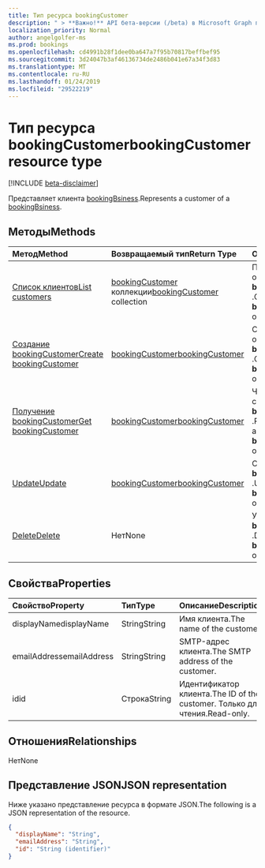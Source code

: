 ```yaml
---
title: Тип ресурса bookingCustomer
description: " > **Важно!** API бета-версии (/beta) в Microsoft Graph проходят тестирование и могут быть изменены. Использование этих API в производственных приложениях не поддерживается."
localization_priority: Normal
author: angelgolfer-ms
ms.prod: bookings
ms.openlocfilehash: cd4991b28f1dee0ba647a7f95b70817beffbef95
ms.sourcegitcommit: 3d24047b3af46136734de2486b041e67a34f3d83
ms.translationtype: MT
ms.contentlocale: ru-RU
ms.lasthandoff: 01/24/2019
ms.locfileid: "29522219"
---
```

# <a name="bookingcustomer-resource-type"></a><span data-ttu-id="8a535-104">Тип ресурса bookingCustomer</span><span class="sxs-lookup"><span data-stu-id="8a535-104">bookingCustomer resource type</span></span>

 [!INCLUDE [beta-disclaimer](../../includes/beta-disclaimer.md)]
 
<span data-ttu-id="8a535-105">Представляет клиента [bookingBsiness](bookingbusiness.md).</span><span class="sxs-lookup"><span data-stu-id="8a535-105">Represents a customer of a [bookingBsiness](bookingbusiness.md).</span></span>


## <a name="methods"></a><span data-ttu-id="8a535-106">Методы</span><span class="sxs-lookup"><span data-stu-id="8a535-106">Methods</span></span>

| <span data-ttu-id="8a535-107">Метод</span><span class="sxs-lookup"><span data-stu-id="8a535-107">Method</span></span>           | <span data-ttu-id="8a535-108">Возвращаемый тип</span><span class="sxs-lookup"><span data-stu-id="8a535-108">Return Type</span></span>    |<span data-ttu-id="8a535-109">Описание</span><span class="sxs-lookup"><span data-stu-id="8a535-109">Description</span></span>|
|:---------------|:--------|:----------|
|[<span data-ttu-id="8a535-110">Список клиентов</span><span class="sxs-lookup"><span data-stu-id="8a535-110">List customers</span></span>](../api/bookingbusiness-list-customers.md) | <span data-ttu-id="8a535-111">[bookingCustomer](bookingcustomer.md) коллекции</span><span class="sxs-lookup"><span data-stu-id="8a535-111">[bookingCustomer](bookingcustomer.md) collection</span></span> | <span data-ttu-id="8a535-112">Получите список объектов **bookingCustomer** .</span><span class="sxs-lookup"><span data-stu-id="8a535-112">Get a list of **bookingCustomer** objects.</span></span> |
|[<span data-ttu-id="8a535-113">Создание bookingCustomer</span><span class="sxs-lookup"><span data-stu-id="8a535-113">Create bookingCustomer</span></span>](../api/bookingbusiness-post-customers.md) | [<span data-ttu-id="8a535-114">bookingCustomer</span><span class="sxs-lookup"><span data-stu-id="8a535-114">bookingCustomer</span></span>](bookingcustomer.md) | <span data-ttu-id="8a535-115">Создание нового объекта **bookingCustomer** .</span><span class="sxs-lookup"><span data-stu-id="8a535-115">Create a new **bookingCustomer** object.</span></span> |
|[<span data-ttu-id="8a535-116">Получение bookingCustomer</span><span class="sxs-lookup"><span data-stu-id="8a535-116">Get bookingCustomer</span></span>](../api/bookingcustomer-get.md) | [<span data-ttu-id="8a535-117">bookingCustomer</span><span class="sxs-lookup"><span data-stu-id="8a535-117">bookingCustomer</span></span>](bookingcustomer.md) |<span data-ttu-id="8a535-118">Чтение свойства и связи объекта **bookingCustomer** .</span><span class="sxs-lookup"><span data-stu-id="8a535-118">Read the properties and relationships of a **bookingCustomer** object.</span></span>|
|[<span data-ttu-id="8a535-119">Update</span><span class="sxs-lookup"><span data-stu-id="8a535-119">Update</span></span>](../api/bookingcustomer-update.md) | [<span data-ttu-id="8a535-120">bookingCustomer</span><span class="sxs-lookup"><span data-stu-id="8a535-120">bookingCustomer</span></span>](bookingcustomer.md) |<span data-ttu-id="8a535-121">Обновление объекта **bookingCustomer** .</span><span class="sxs-lookup"><span data-stu-id="8a535-121">Update a **bookingCustomer** object.</span></span> |
|[<span data-ttu-id="8a535-122">Delete</span><span class="sxs-lookup"><span data-stu-id="8a535-122">Delete</span></span>](../api/bookingcustomer-delete.md) | <span data-ttu-id="8a535-123">Нет</span><span class="sxs-lookup"><span data-stu-id="8a535-123">None</span></span> |<span data-ttu-id="8a535-124">Удалите объект **bookingCustomer** .</span><span class="sxs-lookup"><span data-stu-id="8a535-124">Delete a **bookingCustomer** object.</span></span> |

## <a name="properties"></a><span data-ttu-id="8a535-125">Свойства</span><span class="sxs-lookup"><span data-stu-id="8a535-125">Properties</span></span>
| <span data-ttu-id="8a535-126">Свойство</span><span class="sxs-lookup"><span data-stu-id="8a535-126">Property</span></span>     | <span data-ttu-id="8a535-127">Тип</span><span class="sxs-lookup"><span data-stu-id="8a535-127">Type</span></span>   |<span data-ttu-id="8a535-128">Описание</span><span class="sxs-lookup"><span data-stu-id="8a535-128">Description</span></span>|
|:---------------|:--------|:----------|
|<span data-ttu-id="8a535-129">displayName</span><span class="sxs-lookup"><span data-stu-id="8a535-129">displayName</span></span>|<span data-ttu-id="8a535-130">String</span><span class="sxs-lookup"><span data-stu-id="8a535-130">String</span></span>|<span data-ttu-id="8a535-131">Имя клиента.</span><span class="sxs-lookup"><span data-stu-id="8a535-131">The name of the customer.</span></span>|
|<span data-ttu-id="8a535-132">emailAddress</span><span class="sxs-lookup"><span data-stu-id="8a535-132">emailAddress</span></span>|<span data-ttu-id="8a535-133">String</span><span class="sxs-lookup"><span data-stu-id="8a535-133">String</span></span>|<span data-ttu-id="8a535-134">SMTP-адрес клиента.</span><span class="sxs-lookup"><span data-stu-id="8a535-134">The SMTP address of the customer.</span></span>|
|<span data-ttu-id="8a535-135">id</span><span class="sxs-lookup"><span data-stu-id="8a535-135">id</span></span>|<span data-ttu-id="8a535-136">Строка</span><span class="sxs-lookup"><span data-stu-id="8a535-136">String</span></span>| <span data-ttu-id="8a535-137">Идентификатор клиента.</span><span class="sxs-lookup"><span data-stu-id="8a535-137">The ID of the customer.</span></span> <span data-ttu-id="8a535-138">Только для чтения.</span><span class="sxs-lookup"><span data-stu-id="8a535-138">Read-only.</span></span>|

## <a name="relationships"></a><span data-ttu-id="8a535-139">Отношения</span><span class="sxs-lookup"><span data-stu-id="8a535-139">Relationships</span></span>
<span data-ttu-id="8a535-140">Нет</span><span class="sxs-lookup"><span data-stu-id="8a535-140">None</span></span>


## <a name="json-representation"></a><span data-ttu-id="8a535-141">Представление JSON</span><span class="sxs-lookup"><span data-stu-id="8a535-141">JSON representation</span></span>

<span data-ttu-id="8a535-142">Ниже указано представление ресурса в формате JSON.</span><span class="sxs-lookup"><span data-stu-id="8a535-142">The following is a JSON representation of the resource.</span></span>

<!-- {
  "blockType": "resource",
  "optionalProperties": [

  ],
  "@odata.type": "microsoft.graph.bookingCustomer"
}-->

```json
{
  "displayName": "String",
  "emailAddress": "String",
  "id": "String (identifier)"
}

```

<!-- uuid: 8fcb5dbc-d5aa-4681-8e31-b001d5168d79
2015-10-25 14:57:30 UTC -->
<!--
{
  "type": "#page.annotation",
  "description": "bookingCustomer resource",
  "keywords": "",
  "section": "documentation",
  "tocPath": "",
  "suppressions": [
    "Error: /api-reference/beta/resources/bookingcustomer.md:\r\n      Exception processing links.\r\n    System.ArgumentException: Link Definition was null. Link text: !INCLUDE [beta-disclaimer](../../includes/beta-disclaimer.md)\r\n      at ApiDoctor.Validation.DocFile.get_LinkDestinations()\r\n      at ApiDoctor.Validation.DocSet.ValidateLinks(Boolean includeWarnings, String[] relativePathForFiles, IssueLogger issues, Boolean requireFilenameCaseMatch, Boolean printOrphanedFiles)"
  ]
}
-->
